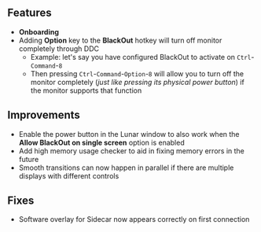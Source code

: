 ## Features

* **Onboarding**
* Adding **Option** key to the **BlackOut** hotkey will turn off monitor completely through DDC
    * Example: let's say you have configured BlackOut to activate on `Ctrl`-`Command`-`8`
    * Then pressing `Ctrl`-`Command`-`Option`-`8` will allow you to turn off the monitor completely (*just like pressing its physical power button*) if the monitor supports that function

## Improvements

* Enable the power button in the Lunar window to also work when the **Allow BlackOut on single screen** option is enabled 
* Add high memory usage checker to aid in fixing memory errors in the future
* Smooth transitions can now happen in parallel if there are multiple displays with different controls

## Fixes

* Software overlay for Sidecar now appears correctly on first connection
